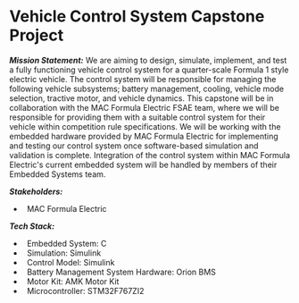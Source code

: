 # Vehicle Control System Capstone Project

***Mission Statement:*** We are aiming to design, simulate, implement, and test a fully functioning vehicle control system for a quarter-scale Formula 1 style electric vehicle. The control system will be responsible for managing the following vehicle subsystems; battery management, cooling, vehicle mode selection, tractive motor, and vehicle dynamics. This capstone will be in collaboration with the MAC Formula Electric FSAE team, where we will be responsible for providing them with a suitable control system for their vehicle within competition rule specifications. We will be working with the embedded hardware provided by MAC Formula Electric for implementing and testing our control system once software-based simulation and validation is complete. Integration of the control system within MAC Formula Electric's current embedded system will be handled by members of their Embedded Systems team.

***Stakeholders:*** 

- &nbsp; MAC Formula Electric

***Tech Stack:***

- &nbsp; Embedded System: C
- &nbsp; Simulation: Simulink
- &nbsp; Control Model: Simulink
- &nbsp; Battery Management System Hardware: Orion BMS
- &nbsp; Motor Kit: AMK Motor Kit
- &nbsp; Microcontroller: STM32F767ZI2